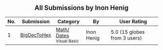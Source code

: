 ﻿<div align="center">

## All Submissions by Inon Henig

</div>

No.  | Submission | Category | By   | User Rating
---- | ---------- | -------- | ---- | -----------
1 | [BigDecToHex<br />](https://github.com/Planet-Source-Code/inon-henig-bigdectohex__1-24550) | [Math/ Dates<br /><sup>Visual Basic</sup>](../ByCategory/math-dates__1-37.md) | Inon Henig | 5.0 (15 globes from 3 users)
